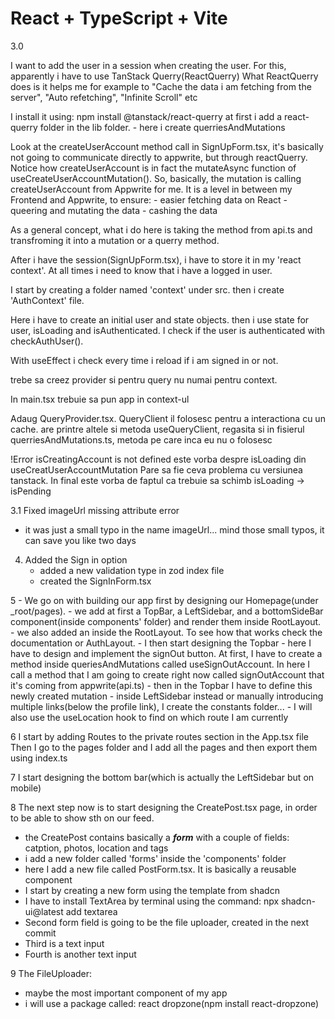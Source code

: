 # React + TypeScript + Vite

3.0

I want to add the user in a session when creating the user. For this, apparently i have to use TanStack Querry(ReactQuerry)
What ReactQuerry does is it helps me for example to "Cache the data i am fetching from the server", "Auto refetching", "Infinite Scroll" etc

I install it using: npm install @tanstack/react-querry
at first i add a react-querry folder in the lib folder.
    - here i create querriesAndMutations

Look at the createUserAccount method call in SignUpForm.tsx, it's basically not going to communicate directly to appwrite,
but through reactQuerry. Notice how createUserAccount is in fact the mutateAsync function of useCreateUserAccountMutation().
So, basically, the mutation is calling createUserAccount from Appwrite for me.
It is a level in between my Frontend and Appwrite, to ensure:
    - easier fetching data on React
    - queering and mutating the data
    - cashing the data

As a general concept, what i do here is taking the method from api.ts and transfroming it into a mutation or a querry method.

After i have the session(SignUpForm.tsx), i have to store it in my 'react context'. At all times i need to know that i have
a logged in user.

I start by creating a folder named 'context' under src.
then i create 'AuthContext' file.

Here i have to create an initial user and state objects.
then i use state for user, isLoading and isAuthenticated.
I check if the user is authenticated with checkAuthUser().

With useEffect i check every time i reload if i am signed in or not.

trebe sa creez provider si pentru query nu numai pentru context.


In main.tsx trebuie sa pun app in context-ul <AuthProvider>

Adaug QueryProvider.tsx. QueryClient il folosesc pentru a interactiona cu un cache.
are printre altele si metoda useQueryClient, regasita si in fisierul querriesAndMutations.ts, metoda 
pe care inca eu nu o folosesc

!Error
isCreatingAccount is not defined
este vorba despre isLoading din useCreatUserAccountMutation
Pare sa fie ceva problema cu versiunea tanstack.
In final este vorba de faptul ca trebuie sa schimb isLoading -> isPending


3.1 Fixed imageUrl missing attribute error
- it was just a small typo in the name imageUrl... mind those small typos, it can save you like two days

4. Added the Sign in option
    - added a new validation type in zod index file
    - created the SignInForm.tsx

5 - We go on with building our app first by designing our Homepage(under _root/pages).
    - we add at first a TopBar, a LeftSidebar, and a bottomSideBar component(inside components' folder)
      and render them inside RootLayout.
    - we also added an <Outlet /> inside the RootLayout. To see how that works check the documentation or AuthLayout.
    - I then start designing the Topbar
        - here I have to design and implement the signOut button. At first, I have to create a method inside
          queriesAndMutations called useSignOutAccount. In here I call a method that I am going to create right now called
          signOutAccount that it's coming from appwrite(api.ts)
        - then in the Topbar I have to define this newly created mutation
    - inside LeftSidebar instead or manually introducing multiple links(below the profile link),
      I create the constants folder...
    - I will also use the useLocation hook to find on which route I am currently

6  I start by adding Routes to the private routes section in the App.tsx file
    Then I go to the pages folder and I add all the pages and then export them using index.ts

7 I start designing the bottom bar(which is actually the LeftSidebar but on mobile)

8   The next step now is to start designing the CreatePost.tsx page, in order to be able to show sth on
    our feed.
- the CreatePost contains basically a _**form**_ with a couple of fields: catption, photos, location and tags
- i add a new folder called 'forms' inside the 'components' folder
- here I add a new file called PostForm.tsx. It is basically a reusable component
- I start by creating a new form using the template from shadcn
- I have to install TextArea by terminal using the command: npx shadcn-ui@latest add textarea
- Second form field is going to be the file uploader, created in the next commit
- Third is a text input
- Fourth is another text input

9
The FileUploader:
- maybe the most important component of my app
- i will use a package called: react dropzone(npm install react-dropzone)